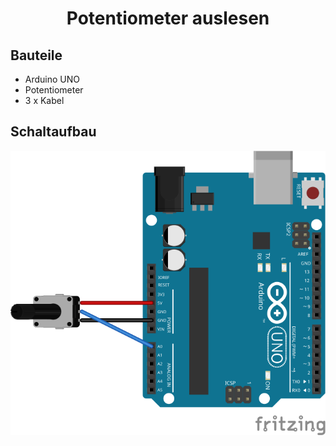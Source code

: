 <h1 align=center>Potentiometer auslesen</h1>

## Bauteile

- Arduino UNO
- Potentiometer
- 3 x Kabel

## Schaltaufbau

![image](./breadboard.svg)
